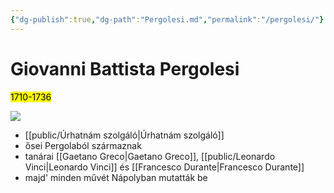 ```yaml
---
{"dg-publish":true,"dg-path":"Pergolesi.md","permalink":"/pergolesi/"}
---
```


# Giovanni Battista Pergolesi

<mark>1710-1736</mark>

![](https://upload.wikimedia.org/wikipedia/commons/c/cc/Giovanni_Battista_Pergolesi.jpg)

- [[public/Úrhatnám szolgáló\|Úrhatnám szolgáló]]
- ősei Pergolaból származnak
- tanárai [[Gaetano Greco\|Gaetano Greco]], [[public/Leonardo Vinci\|Leonardo Vinci]] és [[Francesco Durante\|Francesco Durante]]
- majd' minden művét Nápolyban mutatták be